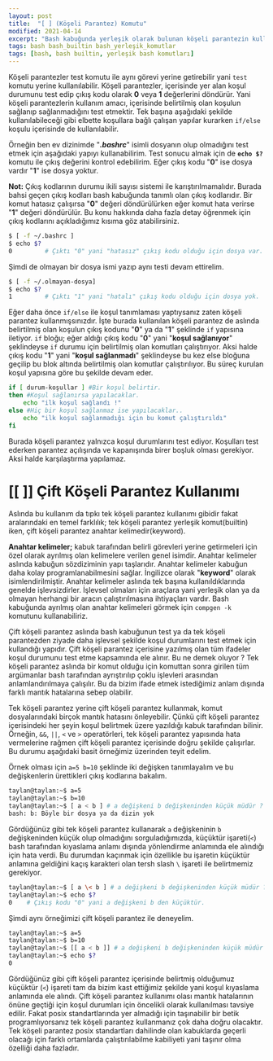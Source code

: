 ```yaml
---
layout: post
title:  "[ ] (Köşeli Parantez) Komutu"
modified: 2021-04-14
excerpt: "Bash kabuğunda yerleşik olarak bulunan köşeli parantezin kullanım açıklamasıdır."
tags: bash bash_builtin bash_yerleşik_komutlar 
tags: [bash, bash builtin, yerleşik bash komutları] 
---
```


Köşeli parantezler test komutu ile aynı görevi yerine getirebilir yani `test` komutu yerine kullanılabilir. Köşeli parantezler, içerisinde yer alan koşul durumunu test edip çıkış kodu olarak **0** veya **1** değerlerini döndürür. Yani köşeli parantezlerin kullanım amacı, içerisinde belirtilmiş olan koşulun sağlanıp sağlanmadığını test etmektir. Tek başına aşağıdaki şekilde kullanılabileceği gibi elbette koşullara bağlı çalışan yapılar kurarken `if/else` koşulu içerisinde de kullanılabilir. 

Örneğin ben ev dizinimde "***.bashrc***" isimli dosyanın olup olmadığını test etmek için aşağıdaki yapıyı kullanabilirim. Test sonucu almak için de **`echo $?`** komutu ile çıkış değerini kontrol edebilirim. Eğer çıkış kodu "**0**" ise dosya vardır "**1**" ise dosya yoktur. 

**Not:** Çıkış kodlarının durumu ikili sayısı sistemi ile karıştırılmamalıdır. Burada bahsi geçen çıkış kodları bash kabuğunda tanımlı olan çıkış kodlarıdır. Bir komut hatasız çalışırsa "**0**" değeri döndürülürken eğer komut hata verirse "**1**" değeri döndürülür. Bu konu hakkında daha fazla detay öğrenmek için çıkış kodlarını açıkladığımız kısıma göz atabilirsiniz.

```bash
$ [ -f ~/.bashrc ]
$ echo $?
0         # Çıktı "0" yani "hatasız" çıkış kodu olduğu için dosya var.
```

Şimdi de olmayan bir dosya ismi yazıp aynı testi devam ettirelim.

```bash
$ [ -f ~/.olmayan-dosya]
$ echo $?
1         # Çıktı "1" yani "hatalı" çıkış kodu olduğu için dosya yok.
```

Eğer daha önce `if/else` ile koşul tanımlaması yaptıysanız zaten köşeli parantez kullanmışsınızdır. İşte burada kullanılan köşeli parantez de aslında belirtilmiş olan koşulun çıkış kodunu "**0**" ya da "**1**" şeklinde `if` yapısına iletiyor. `if` bloğu; eğer aldığı çıkış kodu "**0**" yani "**koşul sağlanıyor**" şeklindeyse `if` durumu için belirtilmiş olan komutları çalıştırıyor. Aksi halde çıkış kodu "**1**" yani "**koşul sağlanmadı**" şeklindeyse bu kez else bloğuna geçilip bu blok altında belirtilmiş olan komutlar çalıştırılıyor. Bu süreç kurulan koşul yapısına göre bu şekilde devam eder.

```bash
if [ durum-koşullar ] #Bir koşul belirtir.
then #Koşul sağlanırsa yapılacaklar.
	echo "ilk koşul sağlandı !"
else #Hiç bir koşul sağlanmaz ise yapılacaklar..
	echo "ilk koşul sağlanmadığı için bu komut çalıştırıldı"
fi
```

Burada köşeli parantez yalnızca koşul durumlarını test ediyor. Koşulları test ederken parantez açılışında ve kapanışında birer boşluk olması gerekiyor. Aksi halde karşılaştırma yapılamaz.

# [[ ]] Çift Köşeli Parantez Kullanımı

Aslında bu kullanım da tıpkı tek köşeli parantez kullanımı gibidir fakat aralarındaki en temel farklılık; tek köşeli parantez yerleşik komut(builtin) iken, çift köşeli parantez anahtar kelimedir(keyword).

**Anahtar kelimeler;** kabuk tarafından belirli görevleri yerine getirmeleri için özel olarak ayrılmış olan kelimelere verilen genel isimdir. Anahtar kelimeler aslında kabuğun sözdiziminin yapı taşlarıdır. Anahtar kelimeler kabuğun daha kolay programlanabilmesini sağlar. İngilizce olarak "**keyword**" olarak isimlendirilmiştir. Anahtar kelimeler aslında tek başına kullanıldıklarında genelde işlevsizdirler. İşlevsel olmaları için araçlara yani yerleşik olan ya da olmayan herhangi bir aracın çalıştırılmasına ihtiyaçları vardır. Bash kabuğunda ayrılmış olan anahtar kelimeleri görmek için `compgen -k` komutunu kullanabiliriz.

Çift köşeli parantez aslında bash kabuğunun test ya da tek köşeli parantezden ziyade daha işlevsel şekilde koşul durumlarını test etmek için kullandığı yapıdır. Çift köşeli parantez içerisine yazılmış olan tüm ifadeler koşul durumunu test etme kapsamında ele alınır. Bu ne demek oluyor ? Tek köşeli parantez aslında bir komut olduğu için komuttan sonra girilen tüm argümanlar bash tarafından ayrıştırılıp çoklu işlevleri arasından anlamlandırılmaya çalışılır. Bu da bizim ifade etmek istediğimiz anlam dışında farklı mantık hatalarına sebep olabilir.

Tek köşeli parantez yerine çift köşeli parantez kullanmak, komut dosyalarındaki birçok mantık hatasını önleyebilir. Çünkü çift köşeli parantez içerisindeki her şeyin koşul belirtmek üzere yazıldığı kabuk tarafından bilinir. Örneğin, `&&`, `||`, `<` ve `>` operatörleri, tek köşeli parantez yapısında hata vermelerine rağmen çift köşeli parantez içerisinde doğru şekilde çalışırlar. Bu durumu aşağıdaki basit örneğimiz üzerinden teyit edelim.

Örnek olması için `a=5 b=10` şeklinde iki değişken tanımlayalım ve bu değişkenlerin ürettikleri çıkış kodlarına bakalım.

```bash
taylan@taylan:~$ a=5
taylan@taylan:~$ b=10
taylan@taylan:~$ [ a < b ] # a değişkeni b değişkeninden küçük müdür ?
bash: b: Böyle bir dosya ya da dizin yok
```

Gördüğünüz gibi tek köşeli parantez kullanarak `a` değişkeninin `b` değişkeninden küçük olup olmadığını sorguladığımızda, küçüktür işareti(`<`) bash tarafından kıyaslama anlamı dışında yönlendirme anlamında ele alındığı için hata verdi. Bu durumdan kaçınmak için özellikle bu işaretin küçüktür anlamına geldiğini kaçış karakteri olan tersh slash `\` işareti ile belirtmemiz gerekiyor.

```bash
taylan@taylan:~$ [ a \< b ] # a değişkeni b değişkeninden küçük müdür ?
taylan@taylan:~$ echo $?
0    # Çıkış kodu "0" yani a değişkeni b den küçüktür.
```

Şimdi aynı örneğimizi çift köşeli parantez ile deneyelim.

```bash
taylan@taylan:~$ a=5
taylan@taylan:~$ b=10
taylan@taylan:~$ [[ a < b ]] # a değişkeni b değişkeninden küçük müdür ?
taylan@taylan:~$ echo $?
0
```

Gördüğünüz gibi çift köşeli parantez içerisinde belirtmiş olduğumuz küçüktür (`<`) işareti tam da bizim kast ettiğimiz şekilde yani koşul kıyaslama anlamında ele alındı. Çift köşeli parantez kullanımı olası mantık hatalarının önüne geçtiği için koşul durumları için öncelikli olarak kullanılması tavsiye edilir. Fakat posix standartlarında yer almadığı için taşınabilir bir betik programlıyorsanız tek köşeli parantez kullanmanız çok daha doğru olacaktır. Tek köşeli parantez posix standartları dahilinde olan kabuklarda geçerli olacağı için farklı ortamlarda çalıştırılabilme kabiliyeti yani taşınır olma özelliği daha fazladır.